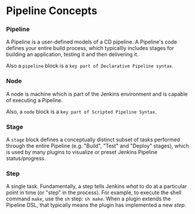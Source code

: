# Pipeline Concepts

### Pipeline

A Pipeline is a user-defined models of a CD pipeline. A Pipeline's code defines your entire build process, which typicallly includes stages for building an application, testing it and then delivering it.

Also a `pipeline` block is a `key part of Declarative Pipeline syntax`.

### Node 

A node is machine which is part of the Jenkins environment and is capable of executing a Pipeline.

Also, a `node` block is a `key part of Scripted Pipeline Syntax`.

### Stage

A `stage` block defines a conceptually distinct subset of tasks performed through the entire Pipeline (e.g. "Build", "Test" and "Deploy" stages), which is used by many plugins to visualize or preset Jenkins Pipeline status/progress.


### Step

A single task. Fundamentally, a step tells Jenkins *what* to do at a particular point in time (or "step" in the process). For example, to execute the shell command `make`, use the `sh` step: `sh make`. When a plugin extends the Pipeline DSL, that typically means the plugin has implemented a new *step*.